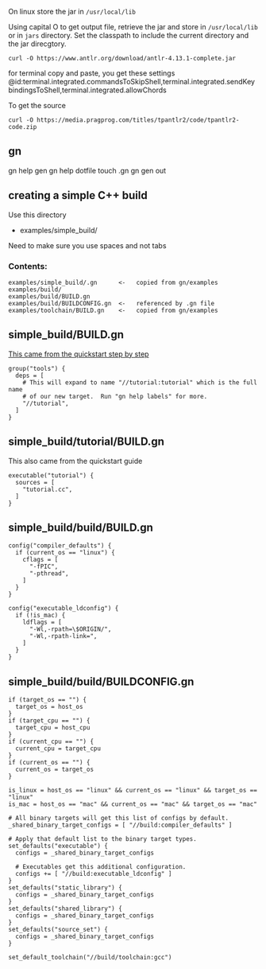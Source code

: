 On linux store the jar in `/usr/local/lib`

Using capital O to get output file, retrieve the jar and store in `/usr/local/lib` or in `jars` directory.
Set the classpath to include the current directory and the jar direcgtory.

```
curl -O https://www.antlr.org/download/antlr-4.13.1-complete.jar
```


for terminal copy and paste, you get these settings
@id:terminal.integrated.commandsToSkipShell,terminal.integrated.sendKeybindingsToShell,terminal.integrated.allowChords


To get the source

```
curl -O https://media.pragprog.com/titles/tpantlr2/code/tpantlr2-code.zip
```




## gn

gn help gen
gn help dotfile
touch .gn
gn gen out



## creating a simple C++ build

Use this directory
* examples/simple_build/

Need to make sure you use spaces and not tabs

### Contents:

```
examples/simple_build/.gn      <-   copied from gn/examples
examples/build/
examples/build/BUILD.gn
examples/build/BUILDCONFIG.gn  <-   referenced by .gn file
examples/toolchain/BUILD.gn    <-   copied from gn/examples

```

## simple_build/BUILD.gn

[This came from the quickstart step by step]([Title](https://gn.googlesource.com/gn/%252B/main/docs/quick_start.md#Step_by_step))


```
group("tools") {
  deps = [
    # This will expand to name "//tutorial:tutorial" which is the full name
    # of our new target.  Run "gn help labels" for more.
    "//tutorial",
  ]
}
```

## simple_build/tutorial/BUILD.gn

This also came from the quickstart guide

```
executable("tutorial") {
  sources = [
    "tutorial.cc",
  ]
}
```

## simple_build/build/BUILD.gn

```
config("compiler_defaults") {
  if (current_os == "linux") {
    cflags = [
      "-fPIC",
      "-pthread",
    ]
  }
}

config("executable_ldconfig") {
  if (!is_mac) {
    ldflags = [
      "-Wl,-rpath=\$ORIGIN/",
      "-Wl,-rpath-link=",
    ]
  }
}
```

## simple_build/build/BUILDCONFIG.gn

```
if (target_os == "") {
  target_os = host_os
}
if (target_cpu == "") {
  target_cpu = host_cpu
}
if (current_cpu == "") {
  current_cpu = target_cpu
}
if (current_os == "") {
  current_os = target_os
}

is_linux = host_os == "linux" && current_os == "linux" && target_os == "linux"
is_mac = host_os == "mac" && current_os == "mac" && target_os == "mac"

# All binary targets will get this list of configs by default.
_shared_binary_target_configs = [ "//build:compiler_defaults" ]

# Apply that default list to the binary target types.
set_defaults("executable") {
  configs = _shared_binary_target_configs

  # Executables get this additional configuration.
  configs += [ "//build:executable_ldconfig" ]
}
set_defaults("static_library") {
  configs = _shared_binary_target_configs
}
set_defaults("shared_library") {
  configs = _shared_binary_target_configs
}
set_defaults("source_set") {
  configs = _shared_binary_target_configs
}

set_default_toolchain("//build/toolchain:gcc")

```